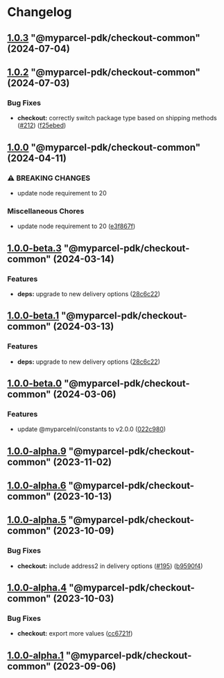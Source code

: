 # Changelog

<!-- MONODEPLOY:BELOW -->

## [1.0.3](https://github.com/myparcelnl/js-pdk/compare/@myparcel-pdk/checkout-common@1.0.2...@myparcel-pdk/checkout-common@1.0.3) "@myparcel-pdk/checkout-common" (2024-07-04)




## [1.0.2](https://github.com/myparcelnl/js-pdk/compare/@myparcel-pdk/checkout-common@1.0.1...@myparcel-pdk/checkout-common@1.0.2) "@myparcel-pdk/checkout-common" (2024-07-03)


### Bug Fixes

* **checkout:** correctly switch package type based on shipping methods ([#212](https://github.com/myparcelnl/js-pdk/issues/212)) ([f25ebed](https://github.com/myparcelnl/js-pdk/commit/f25ebedbb0f6e9d5601af3d4c46f995fc08019ef))




## [1.0.0](https://github.com/myparcelnl/js-pdk/compare/@myparcel-pdk/checkout-common@1.0.0-alpha.1...@myparcel-pdk/checkout-common@1.0.0) "@myparcel-pdk/checkout-common" (2024-04-11)


### ⚠ BREAKING CHANGES

* update node requirement to 20

### Miscellaneous Chores

* update node requirement to 20 ([e3f867f](https://github.com/myparcelnl/js-pdk/commit/e3f867fd3e19245154748a6858dbad4b56673fa3))




## [1.0.0-beta.3](https://github.com/myparcelnl/js-pdk/compare/@myparcel-pdk/checkout-common@1.0.0-beta.2...@myparcel-pdk/checkout-common@1.0.0-beta.3) "@myparcel-pdk/checkout-common" (2024-03-14)


### Features

* **deps:** upgrade to new delivery options ([28c6c22](https://github.com/myparcelnl/js-pdk/commit/28c6c22fc2e13a3fe422a63e023b0b78b7637dd3))




## [1.0.0-beta.1](https://github.com/myparcelnl/js-pdk/compare/@myparcel-pdk/checkout-common@1.0.0-beta.0...@myparcel-pdk/checkout-common@1.0.0-beta.1) "@myparcel-pdk/checkout-common" (2024-03-13)

### Features

- **deps:** upgrade to new delivery options ([28c6c22](https://github.com/myparcelnl/js-pdk/commit/28c6c22fc2e13a3fe422a63e023b0b78b7637dd3))

## [1.0.0-beta.0](https://github.com/myparcelnl/js-pdk/compare/@myparcel-pdk/checkout-common@1.0.0-alpha.1...@myparcel-pdk/checkout-common@1.0.0-beta.0) "@myparcel-pdk/checkout-common" (2024-03-06)

### Features

- update @myparcelnl/constants to v2.0.0 ([022c980](https://github.com/myparcelnl/js-pdk/commit/022c980950dd37b6e750c04f65e57c6435f01279))

## [1.0.0-alpha.9](https://github.com/myparcelnl/js-pdk/compare/@myparcel-pdk/checkout-common@1.0.0-alpha.8...@myparcel-pdk/checkout-common@1.0.0-alpha.9) "@myparcel-pdk/checkout-common" (2023-11-02)

## [1.0.0-alpha.6](https://github.com/myparcelnl/js-pdk/compare/@myparcel-pdk/checkout-common@1.0.0-alpha.5...@myparcel-pdk/checkout-common@1.0.0-alpha.6) "@myparcel-pdk/checkout-common" (2023-10-13)

## [1.0.0-alpha.5](https://github.com/myparcelnl/js-pdk/compare/@myparcel-pdk/checkout-common@1.0.0-alpha.4...@myparcel-pdk/checkout-common@1.0.0-alpha.5) "@myparcel-pdk/checkout-common" (2023-10-09)

### Bug Fixes

- **checkout:** include address2 in delivery options ([#195](https://github.com/myparcelnl/js-pdk/issues/195)) ([b9590f4](https://github.com/myparcelnl/js-pdk/commit/b9590f4603054e08190c3b8befb0f184a375fc8e))

## [1.0.0-alpha.4](https://github.com/myparcelnl/js-pdk/compare/@myparcel-pdk/checkout-common@1.0.0-alpha.3...@myparcel-pdk/checkout-common@1.0.0-alpha.4) "@myparcel-pdk/checkout-common" (2023-10-03)

### Bug Fixes

- **checkout:** export more values ([cc6721f](https://github.com/myparcelnl/js-pdk/commit/cc6721fb9a6f3552c0ab406959860c313de1adde))

## [1.0.0-alpha.1](https://github.com/myparcelnl/js-pdk/compare/@myparcel-pdk/checkout-common@1.0.0-alpha.0...@myparcel-pdk/checkout-common@1.0.0-alpha.1) "@myparcel-pdk/checkout-common" (2023-09-06)
